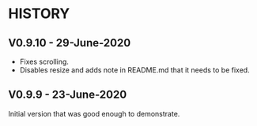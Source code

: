 # HISTORY

## V0.9.10 - 29-June-2020

* Fixes scrolling.
* Disables resize and adds note in README.md that it needs to be fixed.

## V0.9.9 - 23-June-2020

Initial version that was good enough to demonstrate.
